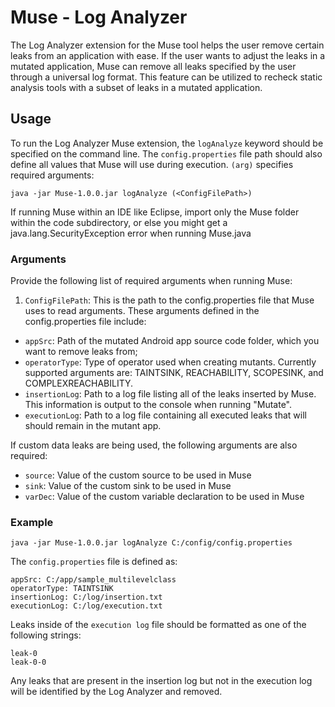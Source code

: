 # Muse - Log Analyzer
The Log Analyzer extension for the Muse tool helps the user remove certain leaks from an application with ease. If the user wants to adjust the leaks in a mutated application, Muse can remove all leaks specified by the user through a universal log format. This feature can be utilized to recheck static analysis tools with a subset of leaks in a mutated application.

## Usage
To run the Log Analyzer Muse extension, the `logAnalyze` keyword should be specified on the command line. The `config.properties` file path should also define all values that Muse will use during execution. `(arg)` specifies required arguments:

```
java -jar Muse-1.0.0.jar logAnalyze (<ConfigFilePath>)
```

If running Muse within an IDE like Eclipse, import only the Muse folder within the code subdirectory, or else you might get a java.lang.SecurityException error when running Muse.java

### Arguments

Provide the following list of required arguments when running Muse: 
1. ``ConfigFilePath``: This is the path to the config.properties file that Muse uses to read arguments. These arguments defined in the config.properties file include:
- ``appSrc``: Path of the mutated Android app source code folder, which you want to remove leaks from;
- `operatorType`: Type of operator used when creating mutants. Currently supported arguments are: TAINTSINK, REACHABILITY, SCOPESINK, and COMPLEXREACHABILITY.
- ``insertionLog``: Path to a log file listing all of the leaks inserted by Muse. This information is output to the console when running "Mutate".
- ``executionLog``: Path to a log file containing all executed leaks that will should remain in the mutant app.

If custom data leaks are being used, the following arguments are also required:
- ``source``: Value of the custom source to be used in Muse
- ``sink``: Value of the custom sink to be used in Muse
- ``varDec``: Value of the custom variable declaration to be used in Muse

### Example
```
java -jar Muse-1.0.0.jar logAnalyze C:/config/config.properties
```

The `config.properties` file is defined as:
```
appSrc: C:/app/sample_multilevelclass
operatorType: TAINTSINK
insertionLog: C:/log/insertion.txt
executionLog: C:/log/execution.txt
```
Leaks inside of the `execution log` file should be formatted as one of the following strings:
  ```
leak-0
leak-0-0
  ``` 
  Any leaks that are present in the insertion log but not in the execution log will be identified by the Log Analyzer and removed.
